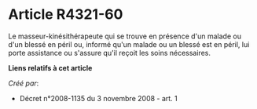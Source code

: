 # Article R4321-60

Le masseur-kinésithérapeute qui se trouve en présence d'un malade ou d'un blessé en péril ou, informé qu'un malade ou un
blessé est en péril, lui porte assistance ou s'assure qu'il reçoit les soins nécessaires.

**Liens relatifs à cet article**

_Créé par_:

  - Décret n°2008-1135 du 3 novembre 2008 - art. 1
